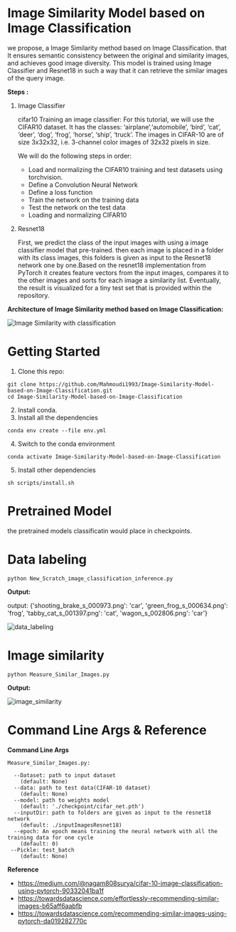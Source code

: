 # Image Similarity Model  based on  Image Classification
we propose, a Image Similarity method based on Image Classification. that It ensures semantic consistency between the original and similarity images, and achieves good image diversity. 
This model is trained using Image Classifier  and Resnet18 in such a way that it can retrieve the similar images of the query image.

**Steps :**
1. Image Classifier

    cifar10 Training an image classifier:
    For this tutorial, we will use the CIFAR10 dataset. It has the classes: ‘airplane’,‘automobile’, ‘bird’, ‘cat’, ‘deer’, ‘dog’, ‘frog’, ‘horse’, ‘ship’, ‘truck’.
    The images in CIFAR-10 are of size 3x32x32, i.e. 3-channel color images of 32x32 pixels  in size.

     We will do the following steps in order:
     *	Load and normalizing the CIFAR10 training and test datasets using torchvision.
     *	Define a Convolution Neural Network   
     *	Define a loss function 
     *	Train the network on the training data
     *	Test the network on the test data
     *	Loading and normalizing CIFAR10

2. Resnet18

   First, we predict the class of the input images with using a image classifier model that pre-trained. then each image is placed in a folder with its class images, this folders is given as input to the Resnet18 
   network one by one.Based on the resnet18 implementation from PyTorch it creates feature vectors from the input images, compares it to the other images and sorts for each image a similarity list. Eventually, the 
   result is visualized for a tiny test set that is provided within the repository.





   

**Architecture of Image Similarity method based on Image Classification:**



 ![Image Similarity with classification](https://github.com/Mahmoudi1993/Image-Similarity-Model-based-on-Image-Classification/assets/74957886/2915836e-ac62-4611-b9d4-73762c857000)

# Getting Started   
1. Clone this repo:
```
git clone https://github.com/Mahmoudi1993/Image-Similarity-Model-based-on-Image-Classification.git
cd Image-Similarity-Model-based-on-Image-Classification
```
2. Install conda.
3. Install all the dependencies
```
conda env create --file env.yml
```
4. Switch to the conda environment
```
conda activate Image-Similarity-Model-based-on-Image-Classification
```
5. Install other dependencies
```
sh scripts/install.sh
```
# Pretrained Model
the pretrained models classificatin would place in checkpoints.

# Data labeling
```
python New_Scratch_image_classification_inference.py
```
**Output:**

output: {'shooting_brake_s_000973.png': 'car', 'green_frog_s_000634.png': 'frog', 'tabby_cat_s_001397.png': 'cat', 'wagon_s_002806.png': 'car'}

![data_labeling](https://github.com/Mahmoudi1993/Image-Similarity-Model-based-on-Image-Classification/assets/74957886/9737c110-d765-4646-ae7a-dd69a167b90c)

# Image similarity
```
python Measure_Similar_Images.py
```
**Output:**

![image_similarity](https://github.com/Mahmoudi1993/Image-Similarity-Model-based-on-Image-Classification/assets/74957886/7a645a6f-defc-4360-926a-2f7ed7f72d53)


# Command Line Args & Reference
**Command Line Args**
```
Measure_Similar_Images.py:

  --Dataset: path to input dataset
    (default: None)
  --data: path to test data(CIFAR-10 dataset)
    (default: None)
  --model: path to weights model
    (default: './checkpoint/cifar_net.pth')
  --inputDir: path to folders are given as input to the resnet18 network
    (default: ./inputImagesResnet18)
  --epoch: An epoch means training the neural network with all the training data for one cycle
    (default: 0)
 --Pickle: test_batch
    (default: None)

```

**Reference**

  * https://medium.com/@nagam808surya/cifar-10-image-classification-using-pytorch-90332041ba1f
  * https://towardsdatascience.com/effortlessly-recommending-similar-images-b65aff6aabfb
  * https://towardsdatascience.com/recommending-similar-images-using-pytorch-da019282770c

